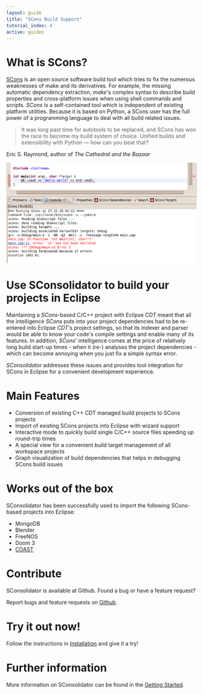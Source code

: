 ```yaml
---
layout: guide
title: "SCons Build Support"
tutorial_index: 4
active: guides
---
```


# What is SCons?
<a name="whatisscons"></a>

[SCons](http://scons.org/) is an open source software build tool which tries to fix the numerous weaknesses of make and its derivatives. For example, the missing automatic dependency extraction, *make*'s complex syntax to describe build properties and cross-platform issues when using shell commands and scripts. *SCons* is a self-contained tool which is independent of existing platform utilities. Because it is based on Python, a SCons user has the full power of a programming language to deal with all build related issues.

> It was long past time for autotools to be replaced, and SCons has won the race to become my build system of choice. Unified builds and extensibility with Python — how can you beat that?

Eric S. Raymond, author of *The Cathedral and the Bazaar*

![](/img/scons-buildconsole.png)


# Use SConsolidator to build your projects in Eclipse
<a name="usesconsolidatortobuildyourprojectsineclipse"></a>

Maintaining a *SCons*-based C/C++ project with Eclipse *CDT* meant that all the intelligence *SCons* puts into your project dependencies had to be re-entered into Eclipse *CDT*'s project settings, so that its indexer and parser would be able to know your code's compile settings and enable many of its features. In addition, *SCons*' intelligence comes at the price of relatively long build start-up times - when it (re-) analyses the project dependencies - which can become annoying when you just fix a simple syntax error.

*SConsolidator* addresses these issues and provides tool integration for SCons in Eclipse for a convenient development experience.

# Main Features
<a name="mainfeatures"></a>

* Conversion of existing C++ CDT managed build projects to SCons projects
* Import of existing SCons projects into Eclipse with wizard support
* Interactive mode to quickly build single C/C++ source files speeding up round-trip times
* A special view for a convenient build target management of all workspace projects
* Graph visualization of build dependencies that helps in debugging SCons build issues

# Works out of the box
<a name="worksoutofthebox"></a>
SConsolidator has been successfully used to import the following SCons-based projects into Eclipse:

* MongoDB
* Blender
* FreeNOS
* Doom 3
* [COAST](http://coast-project.org/)

# Contribute
<a name="contribute"></a>
SConsolidator is available at Github.
Found a bug or have a feature request?

Report bugs and feature requests on [Github](https://github.com/IFS-HSR/SConsolidator).

# Try it out now!
<a name="tryitoutnow"></a>

Follow the instructions in [Installation](installation) and give it a try!

# Further information
<a name="furtherinformation"></a>

More information on SConsolidator can be found in the [Getting Started](getting-started).